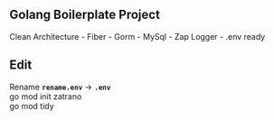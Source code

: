 ## Golang Boilerplate Project
Clean Architecture - Fiber - Gorm - MySql - Zap Logger - .env ready
## Edit
Rename **`rename.env`** -> **`.env`**  
go mod init zatrano  
go mod tidy
